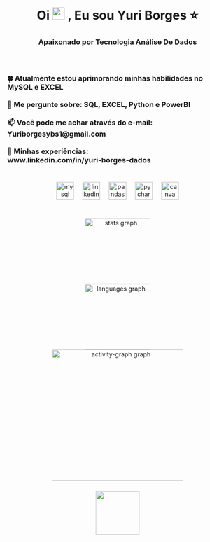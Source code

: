 <br clear="both">

<h1 align="center">Oi <img src="https://media.giphy.com/media/hvRJCLFzcasrR4ia7z/giphy.gif" width="28px" height="28px">  , Eu sou Yuri Borges ⭐</h1> 
<h3 align="center">Apaixonado por Tecnologia Análise De Dados  </h3>

###

<br clear="both">

<h3 align="left">🍀 Atualmente estou aprimorando minhas habilidades no MySQL e EXCEL<br><br>💬 Me pergunte sobre: SQL, EXCEL, Python e PowerBI<br><br>📫 Você pode me achar através do e-mail: Yuriborgesybs1@gmail.com<br><br>📄 Minhas experiências:<br>www.linkedin.com/in/yuri-borges-dados</h3>

###

<br clear="both">

<div align="center">
  <img src="https://cdn.jsdelivr.net/gh/devicons/devicon/icons/mysql/mysql-original-wordmark.svg" height="40" alt="mysql logo"  />
  <img width="12" />
  <img src="https://cdn.jsdelivr.net/gh/devicons/devicon/icons/linkedin/linkedin-original.svg" height="40" alt="linkedin logo"  />
  <img width="12" />
  <img src="https://cdn.jsdelivr.net/gh/devicons/devicon/icons/pandas/pandas-original.svg" height="40" alt="pandas logo"  />
  <img width="12" />
  <img src="https://cdn.jsdelivr.net/gh/devicons/devicon/icons/pycharm/pycharm-original.svg" height="40" alt="pycharm logo"  />
  <img width="12" />
  <img src="https://cdn.jsdelivr.net/gh/devicons/devicon/icons/canva/canva-original.svg" height="40" alt="canva logo"  />
</div>

###

<br clear="both">

<div align="center">
  <img src="https://github-readme-stats.vercel.app/api?username=P3aar&hide_title=false&hide_rank=false&show_icons=true&include_all_commits=true&count_private=true&disable_animations=false&theme=dracula&locale=en&hide_border=false&order=1" height="150" alt="stats graph" /> <br>
  <img src="https://github-readme-stats.vercel.app/api/top-langs?username=P3aar&locale=en&hide_title=false&layout=compact&card_width=320&langs_count=5&theme=dracula&hide_border=false&order=2" height="150" alt="languages graph" /> <br>
  <img src="https://github-readme-activity-graph.vercel.app/graph?username=P3aar&radius=16&theme=react&area=true&order=5" height="300" alt="activity-graph graph"  />
</div>

###

<div align="center">
  <img height="100" src="https://media1.giphy.com/media/v1.Y2lkPTc5MGI3NjExaGs1OXhmemtubzF1YjNwMmRpeWY5ZXRsNXdxejc0a2I0NW1tdjVmdCZlcD12MV9pbnRlcm5hbF9naWZfYnlfaWQmY3Q9cw/cVrccUf0NC1TQlLiZf/giphy.gif"  />
</div>

###
